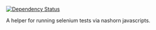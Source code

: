 [![Dependency Status](https://www.versioneye.com/user/projects/5785a0126edb0800398b00a5/badge.svg?style=flat-square)](https://www.versioneye.com/user/projects/5785a0126edb0800398b00a5)

A helper for running selenium tests via nashorn javascripts.

